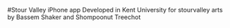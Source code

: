 #Stour Valley iPhone app
Developed in Kent University for stourvalley arts by Bassem Shaker and  Shompoonut Treechot
